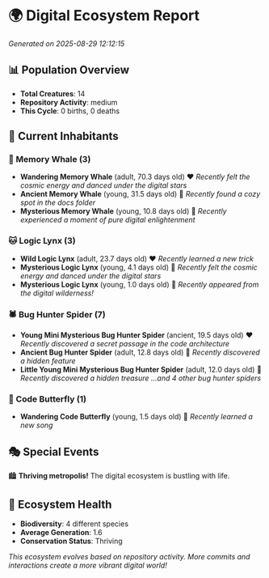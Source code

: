# 🌍 Digital Ecosystem Report
*Generated on 2025-08-29 12:12:15*

## 📊 Population Overview
- **Total Creatures**: 14
- **Repository Activity**: medium
- **This Cycle**: 0 births, 0 deaths

## 👥 Current Inhabitants

### 🐋 Memory Whale (3)
- **Wandering Memory Whale** (adult, 70.3 days old) ❤️
  *Recently felt the cosmic energy and danced under the digital stars*
- **Ancient Memory Whale** (young, 31.5 days old) 💛
  *Recently found a cozy spot in the docs folder*
- **Mysterious Memory Whale** (young, 10.8 days old) 💚
  *Recently experienced a moment of pure digital enlightenment*

### 🐱 Logic Lynx (3)
- **Wild Logic Lynx** (adult, 23.7 days old) ❤️
  *Recently learned a new trick*
- **Mysterious Logic Lynx** (young, 4.1 days old) 💚
  *Recently felt the cosmic energy and danced under the digital stars*
- **Mysterious Logic Lynx** (young, 1.0 days old) 💚
  *Recently appeared from the digital wilderness!*

### 🕷️ Bug Hunter Spider (7)
- **Young Mini Mysterious Bug Hunter Spider** (ancient, 19.5 days old) ❤️
  *Recently discovered a secret passage in the code architecture*
- **Ancient Bug Hunter Spider** (adult, 12.8 days old) 💚
  *Recently discovered a hidden feature*
- **Little Young Mini Mysterious Bug Hunter Spider** (adult, 12.0 days old) 💚
  *Recently discovered a hidden treasure*
  *...and 4 other bug hunter spiders*

### 🦋 Code Butterfly (1)
- **Wandering Code Butterfly** (young, 1.5 days old) 💚
  *Recently learned a new song*

## 🎭 Special Events

🏙️ **Thriving metropolis!** The digital ecosystem is bustling with life.

## 🔬 Ecosystem Health
- **Biodiversity**: 4 different species
- **Average Generation**: 1.6
- **Conservation Status**: Thriving

*This ecosystem evolves based on repository activity. More commits and interactions create a more vibrant digital world!*